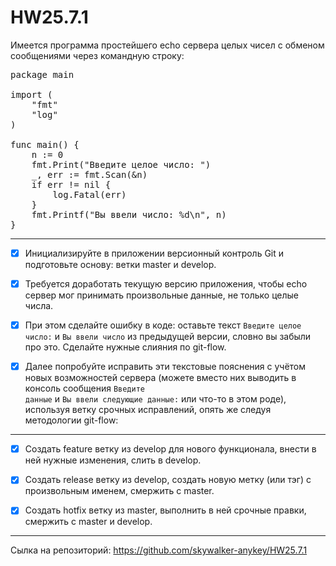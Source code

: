 # HW25.7.1

Имеется программа простейшего echo сервера целых чисел с обменом сообщениями через командную строку:

<pre>
package main
 
import (
    "fmt"
    "log"
)
 
func main() {
    n := 0
    fmt.Print("Введите целое число: ")
    _, err := fmt.Scan(&n)
    if err != nil {
        log.Fatal(err)
    }
    fmt.Printf("Вы ввели число: %d\n", n)
}
</pre>
---

- [x] Инициализируйте в приложении версионный контроль Git и подготовьте основу: ветки master и develop.

- [x] Требуется доработать текущую версию приложения, чтобы echo сервер мог принимать произвольные данные, не только целые числа.
 
- [x] При этом сделайте ошибку в коде: оставьте текст <code>Введите целое число:</code> и <code>Вы ввели число</code> из предыдущей версии, словно вы забыли про это. Сделайте нужные слияния по git-flow.

- [x] Далее попробуйте исправить эти текстовые пояснения с учётом новых возможностей сервера (можете вместо них выводить в консоль сообщения <code>Введите данные</code> и <code>Вы ввели следующие данные:</code> или что-то в этом роде), используя ветку срочных исправлений, опять же следуя методологии git-flow: 

---

- [x] Создать feature ветку из develop для нового функционала, внести в ней нужные изменения, слить в develop.
 
- [x] Создать release ветку из develop, создать новую метку (или тэг) с произвольным именем, смержить с master.

- [x] Создать hotfix ветку из master, выполнить в ней срочные правки, смержить с master и develop.

---

Сылка на репозиторий: https://github.com/skywalker-anykey/HW25.7.1
